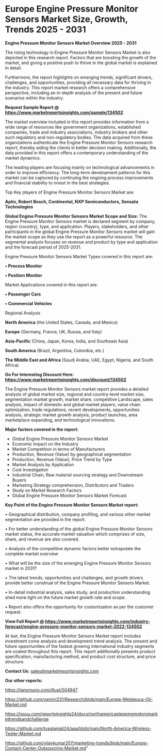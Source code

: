 # Europe Engine Pressure Monitor Sensors Market Size, Growth, Trends 2025 - 2031

<Strong> Engine Pressure Monitor Sensors Market Overview 2025 - 2031</strong>

The rising technology in Engine Pressure Monitor Sensors Market is also depicted in this research report. Factors that are boosting the growth of the market, and giving a positive push to thrive in the global market is explained in detail.

Furthermore, the report highlights on emerging trends, significant drivers, challenges, and opportunities, providing all necessary data for thriving in the industry. This report market research offers a comprehensive perspective, including an in-depth analysis of the present and future scenarios within the industry.

<strong>Request Sample Report @ <a href=https://www.marketreportsinsights.com/sample/134502>https://www.marketreportsinsights.com/sample/134502</a></strong>

The market overview included in this report provides information from a wide range of resources like government organizations, established companies, trade and industry associations, industry brokers and other such regulatory and non-regulatory bodies. The data acquired from these organizations authenticate the Engine Pressure Monitor Sensors research report, thereby aiding the clients in better decision making. Additionally, the data provided in this report offers a contemporary understanding of the market dynamics.

The leading players are focusing mainly on technological advancements in order to improve efficiency. The long-term development patterns for this market can be captured by continuing the ongoing process improvements and financial stability to invest in the best strategies.

Top Key players of Engine Pressure Monitor Sensors Market are:

<strong>Aptiv, Robert Bosch, Continental, NXP Semiconductors, Sensata Technologies</strong>

<strong><b>Global Engine Pressure Monitor Sensors Market Scope and Size:</b></strong>
The Engine Pressure Monitor Sensors market is declared segment by company, region (country), type, and application. Players, stakeholders, and other participants in the global Engine Pressure Monitor Sensors market will gain the market scope as they use the report as a powerful resource. The segmental analysis focuses on revenue and product by type and application and the forecast period of 2025-2031.

Engine Pressure Monitor Sensors Market Types covered in this report are:

<strong>• Process Monitor

• Position Monitor</strong>

Market Applications covered in this report are:

<strong>• Passenger Cars

• Commercial Vehicles</strong> 

Regional Analysis

<strong>North America</strong> (the United States, Canada, and Mexico)

<strong>Europe</strong> (Germany, France, UK, Russia, and Italy)

<strong>Asia-Pacific</strong> (China, Japan, Korea, India, and Southeast Asia)

<strong>South America</strong> (Brazil, Argentina, Colombia, etc.)

<strong>The Middle East and Africa</strong> (Saudi Arabia, UAE, Egypt, Nigeria, and South Africa)

<strong>Go For Interesting Discount Here: <a href=https://www.marketreportsinsights.com/discount/134502>https://www.marketreportsinsights.com/discount/134502</a></strong>

The Engine Pressure Monitor Sensors market report provides a detailed analysis of global market size, regional and country-level market size, segmentation market growth, market share, competitive Landscape, sales analysis, impact of domestic and global market players, value chain optimization, trade regulations, recent developments, opportunities analysis, strategic market growth analysis, product launches, area marketplace expanding, and technological innovations.

<strong><b>Major factors covered in the report:</b></strong>
<ul>
  <li>Global Engine Pressure Monitor Sensors Market </li>
  <li>Economic Impact on the Industry</li>
  <li>Market Competition in terms of Manufacturers</li>
  <li>Production, Revenue (Value) by geographical segmentation</li>
  <li>Production, Revenue (Value), Price Trend by Type</li>
  <li>Market Analysis by Application</li>
  <li>Cost Investigation</li>
  <li>Industrial Chain, Raw material sourcing strategy and Downstream Buyers</li>
  <li>Marketing Strategy comprehension, Distributors and Traders</li>
  <li>Study on Market Research Factors</li>
  <li>Global Engine Pressure Monitor Sensors Market Forecast</li>
</ul>

<strong><b>Key Point of the Engine Pressure Monitor Sensors Market report:</b></strong>

• Geographical distribution, company profiling, and various other market segmentation are provided in the report.

• For better understanding of the global Engine Pressure Monitor Sensors market status, the accurate market valuation which comprises of size, share, and revenue are also covered.

• Analysis of the competitive dynamic factors better extrapolate the complete market overview

• What will be the size of the emerging Engine Pressure Monitor Sensors market in 2031?

• The latest trends, opportunities and challenges, and growth drivers provide better construal of the Engine Pressure Monitor Sensors Market.

• In-detail industrial analysis, sales study, and production understanding shed more light on the future market growth rate and scope.

• Report also offers the opportunity for customization as per the customer request.

<strong><b>View Full Report @ <a href=https://www.marketreportsinsights.com/industry-forecast/engine-pressure-monitor-sensors-market-2022-134502>https://www.marketreportsinsights.com/industry-forecast/engine-pressure-monitor-sensors-market-2022-134502</a></b></strong>


At last, the Engine Pressure Monitor Sensors Market report includes investment come analysis and development trend analysis. The present and future opportunities of the fastest growing international industry segments are coated throughout this report. This report additionally presents product specification, manufacturing method, and product cost structure, and price structure.

<strong>Contact Us:</strong>
sales@marketreportsinsights.com

<strong>Our other reports:</strong>

<a href=https://tanomuno.com/illust/504947>https://tanomuno.com/illust/504947</a>

<a href=https://github.com/yamini231/Research/blob/main/Europe-Melaleuca-Oil-Market.md>https://github.com/yamini231/Research/blob/main/Europe-Melaleuca-Oil-Market.md</a>

<a href=https://issuu.com/reportsinsights24/docs/northamericasteppingmotorsmarkettrendsandchallenge>https://issuu.com/reportsinsights24/docs/northamericasteppingmotorsmarkettrendsandchallenge</a>

<a href=https://github.com/tyagianjali24/aaa/blob/main/North-America-Wireless-Tester-Market.md>https://github.com/tyagianjali24/aaa/blob/main/North-America-Wireless-Tester-Market.md</a>

<a href=https://github.com/vijaykumar207/marketing-trands/blob/main/Europe-Contact-Center-Outsourcing-Market.md>https://github.com/vijaykumar207/marketing-trands/blob/main/Europe-Contact-Center-Outsourcing-Market.md</a>"
